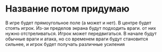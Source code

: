 # Название потом придумаю
В игре будет прямоугольное поле (а может и нет). В центре будет стоять игрок. Из-зи пределов экрана будут подходить враги. от них нужно отстреливаться. Игрок может передвигаться. В начале будут обычные враги и атака, но со временем враги будут становится сильнее, и игрок будет получать различные усиления
